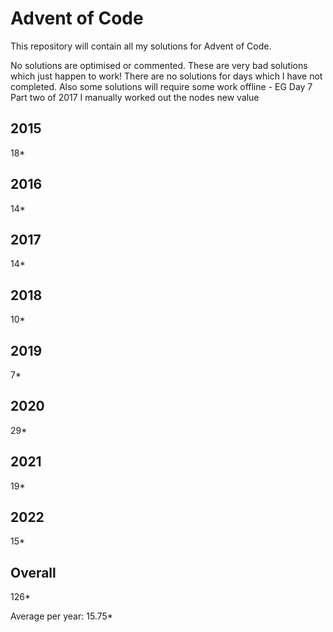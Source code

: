 # Advent of Code

This repository will contain all my solutions for Advent of Code.

No solutions are optimised or commented.  These are very bad solutions which just happen to work!
There are no solutions for days which I have not completed.
Also some solutions will require some work offline - EG Day 7 Part two of 2017 I manually worked out the nodes new value

## 2015
18*

## 2016 
14*

## 2017
14*

## 2018
10*

## 2019
7*

## 2020
29*

## 2021
19*

## 2022
15*

## Overall
126*

Average per year: 15.75*
